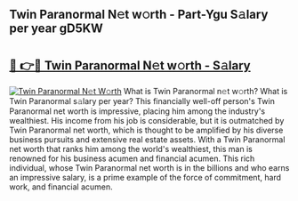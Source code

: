 ## Twin Paranormal N𝚎t w𝚘rth - Part-Ygu S𝚊lary per year gD5KW

# <h2><a href="http://gc4eg0p.nevu.top/?p=Twin+Paranormal">🔗 👉🔴 Twin Paranormal N𝚎t w𝚘rth - S𝚊lary</a></h2>

[![Twin Paranormal N𝚎t W𝚘rth](https://i.imgur.com/Oavwk0R.jpeg)](http://gc4eg0p.nevu.top/?p=Twin+Paranormal)
What is Twin Paranormal n𝚎t w𝚘rth? What is Twin Paranormal s𝚊lary per year?
This financially well-off person's Twin Paranormal net worth is impressive, placing him among the industry's wealthiest. His income from his job is considerable, but it is outmatched by Twin Paranormal net worth, which is thought to be amplified by his diverse business pursuits and extensive real estate assets. With a Twin Paranormal net worth that ranks him among the world's wealthiest, this man is renowned for his business acumen and financial acumen. This rich individual, whose Twin Paranormal net worth is in the billions and who earns an impressive salary, is a prime example of the force of commitment, hard work, and financial acumen.
